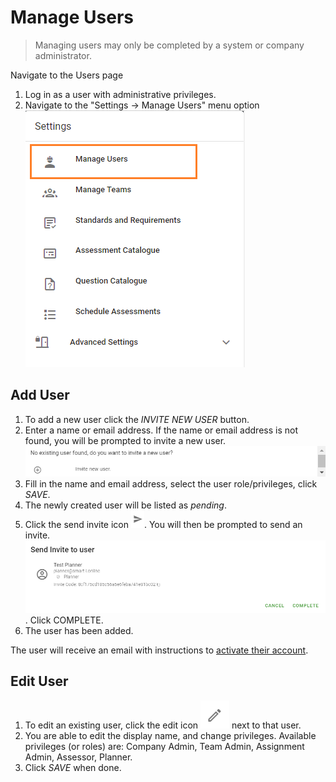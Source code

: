 # Manage Users
> Managing users may only be completed by a system or company administrator.

Navigate to the Users page
1. Log in as a user with administrative privileges.
1. Navigate to the "Settings -> Manage Users" menu option
![image](../assets/screenshots/jobs/menu-manageusers.png)

## Add User
1. To add a new user click the _INVITE NEW USER_ button.
1. Enter a name or email address. If the name or email address is not found, you will be prompted to invite a new user.
![image](../assets/screenshots/jobs/adduser.png)
1. Fill in the name and email address, select the user role/privileges, click _SAVE_.
1. The newly created user will be listed as _pending_.
1. Click the send invite icon ![image](../assets/screenshots/jobs/send-inviteIcon.png). You will then be prompted to send an invite.
![image](../assets/screenshots/jobs/send-invite.png). Click COMPLETE.
1. The user has been added.

The user will receive an email with instructions to [activate their account](../jobs/create-account.html).

## Edit User
1. To edit an existing user, click the edit icon ![image](../assets/screenshots/jobs/editIcon.png) next to that user.
1. You are able to edit the display name, and change privileges.
Available privileges (or roles) are: Company Admin, Team Admin,
Assignment Admin, Assessor, Planner.
1. Click _SAVE_ when done.
